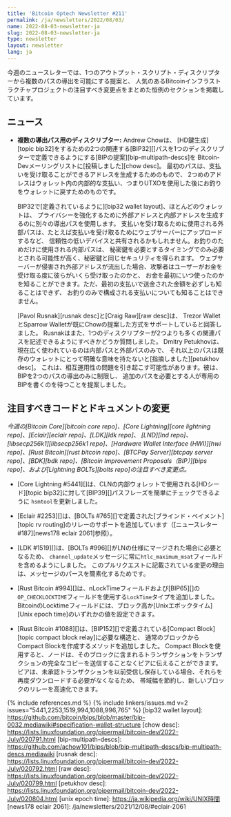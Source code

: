 ```yaml
---
title: 'Bitcoin Optech Newsletter #211'
permalink: /ja/newsletters/2022/08/03/
name: 2022-08-03-newsletter-ja
slug: 2022-08-03-newsletter-ja
type: newsletter
layout: newsletter
lang: ja
---
```

今週のニュースレターでは、1つのアウトプット・スクリプト・ディスクリプターから複数のパスの導出を可能にする提案と、
人気のあるBitcoinインフラストラクチャプロジェクトの注目すべき変更点をまとめた恒例のセクションを掲載しています。

## ニュース

- **<!--multiple-derivation-path-descriptors-->複数の導出パス用のディスクリプター:** Andrew Chowは、
  [HD鍵生成][topic bip32]をするための2つの関連する[BIP32][]パスを1つのディスクリプターで定義できるようにする[BIPの提案][bip-multipath-descs]を
  Bitcoin-Devメーリングリストに[投稿しました][chow desc]。
  最初のパスは、支払いを受け取ることができるアドレスを生成するためのもので、
  2つめのアドレスはウォレット内の内部的な支払い、つまりUTXOを使用した後にお釣りをウォレットに戻すためのものです。

    BIP32で[定義されているように][bip32 wallet layout]、ほとんどのウォレットは、
    プライバシーを強化するために外部アドレスと内部アドレスを生成するのに別々の導出パスを使用します。
    支払いを受け取るために使用される外部パスは、たとえば支払いを受け取るためにウェブサーバーにアップロードするなど、
    信頼性の低いデバイスと共有されるかもしれません。お釣りのためだけに使用される内部パスは、
    秘密鍵を必要とするタイミングでのみ必要とされる可能性が高く、秘密鍵と同じセキュリティを得られます。
    ウェブサーバーが侵害され外部アドレスが流出した場合、攻撃者はユーザーがお金を受け取る度に彼らがいくら受け取ったのかと、
    お金を最初にいつ使ったのかを知ることができます。ただ、最初の支払いで送金された金額を必ずしも知ることはできず、
    お釣りのみで構成される支払いについても知ることはできません。

    [Pavol Rusnak][rusnak desc]と[Craig Raw][raw desc]は、
    Trezor WalletとSparrow Walletが既にChowの提案した方式をサポートしていると回答しました。
    Rusnakはまた、1つのディスクリプターが2つよりも多くの関連パスを記述できるようにすべきかどうか質問しました。
    Dmitry Petukhovは、現在広く使われているのは内部パスと外部パスのみで、
    それ以上のパスは既存のウォレットにとって明確な意味を持たないと[指摘しました][petukhov desc]。
    これは、相互運用性の問題を引き起こす可能性があります。彼は、BIPを2つのパスの導出のみに制限し、
    追加のパスを必要とする人が専用のBIPを書くのを待つことを提案しました。

## 注目すべきコードとドキュメントの変更

*今週の[Bitcoin Core][bitcoin core repo]、[Core
Lightning][core lightning repo]、[Eclair][eclair repo]、[LDK][ldk repo]、
[LND][lnd repo]、[libsecp256k1][libsecp256k1 repo]、[Hardware Wallet
Interface (HWI)][hwi repo]、[Rust Bitcoin][rust bitcoin repo]、[BTCPay
Server][btcpay server repo]、[BDK][bdk repo]、[Bitcoin Improvement
Proposals（BIP）][bips repo]、および[Lightning BOLTs][bolts repo]の注目すべき変更点。*

- [Core Lightning #5441][]は、CLNの内部ウォレットで使用される[HDシード][topic bip32]に対して[BIP39][]パスフレーズを簡単にチェックできるように
  `hsmtool`を更新しました。

- [Eclair #2253][]は、[BOLTs #765][]で定義された[ブラインド・ペイメント][topic rv routing]のリレーのサポートを追加しています（[ニュースレター #187][news178 eclair 2061]参照）。

- [LDK #1519][]は、[BOLTs #996][]がLNの仕様にマージされた場合に必要となるため、
  `channel_update`メッセージに常に`htlc_maximum_msat`フィールドを含めるようにしました。
  このプルリクエストに記載されている変更の理由は、メッセージのパースを簡素化するためです。

- [Rust Bitcoin #994][]は、nLockTimeフィールドおよび[BIP65][]の`OP_CHECKLOCKTIME`フィールドを使用する`LockTime`タイプを追加しました。
  BitcoinのLocktimeフィールドには、ブロック高か[Unixエポックタイム][Unix epoch time]のいずれかの値を設定できます。

- [Rust Bitcoin #1088][]は、[BIP152][]で定義されている[Compact Block][topic compact block relay]に必要な構造と、
  通常のブロックからCompact Blockを作成するメソッドを追加しました。
  Compact Blockを使用すると、ノードは、そのブロックに含まれるトランザクションをトランザクションの完全なコピーを送信することなくピアに伝えることができます。
  ピアは、未承認トランザクションを以前受信し保存している場合、それらを再度ダウンロードする必要がなくなるため、
  帯域幅を節約し、新しいブロックのリレーを高速化できます。

{% include references.md %}
{% include linkers/issues.md v=2 issues="5441,2253,1519,994,1088,996,765" %}
[bip32 wallet layout]: https://github.com/bitcoin/bips/blob/master/bip-0032.mediawiki#specification-wallet-structure
[chow desc]: https://lists.linuxfoundation.org/pipermail/bitcoin-dev/2022-July/020791.html
[bip-multipath-descs]: https://github.com/achow101/bips/blob/bip-multipath-descs/bip-multipath-descs.mediawiki
[rusnak desc]: https://lists.linuxfoundation.org/pipermail/bitcoin-dev/2022-July/020792.html
[raw desc]: https://lists.linuxfoundation.org/pipermail/bitcoin-dev/2022-July/020799.html
[petukhov desc]: https://lists.linuxfoundation.org/pipermail/bitcoin-dev/2022-July/020804.html
[unix epoch time]: https://ja.wikipedia.org/wiki/UNIX時間
[news178 eclair 2061]: /ja/newsletters/2021/12/08/#eclair-2061
